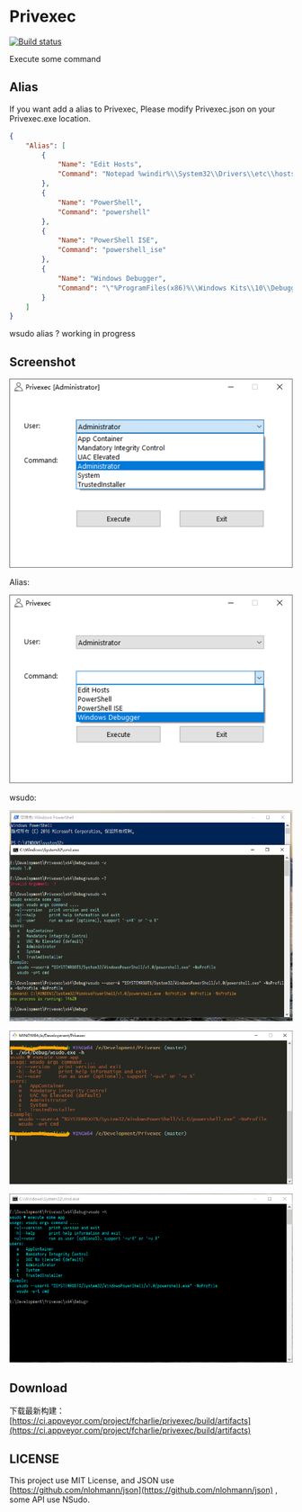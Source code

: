 # Privexec

[![Build status](https://ci.appveyor.com/api/projects/status/2cbd4pceqbldlixx/branch/master?svg=true)](https://ci.appveyor.com/project/fcharlie/privexec/branch/master)

Execute some command

## Alias

If you want add a alias to Privexec, Please modify Privexec.json on your Privexec.exe location.

```json
{
    "Alias": [
        {
            "Name": "Edit Hosts",
            "Command": "Notepad %windir%\\System32\\Drivers\\etc\\hosts"
        },
        {
            "Name": "PowerShell",
            "Command": "powershell"
        },
        {
            "Name": "PowerShell ISE",
            "Command": "powershell_ise"
        },
        {
            "Name": "Windows Debugger",
            "Command": "\"%ProgramFiles(x86)%\\Windows Kits\\10\\Debuggers\\x64\\windbg.exe\""
        }
    ]
}
```

wsudo alias ? working in progress


## Screenshot

![ui](images/admin.png)


Alias:

![alias](images/alias.png)

wsudo:

![wsudo](images/wsudo.png)

![wsudo2](images/wsudo2.png)

![wsudo3](images/wsudo3.png)

## Download

下载最新构建：
[https://ci.appveyor.com/project/fcharlie/privexec/build/artifacts](https://ci.appveyor.com/project/fcharlie/privexec/build/artifacts)

## LICENSE

This project use MIT License, and JSON use [https://github.com/nlohmann/json](https://github.com/nlohmann/json) , some API use NSudo.
